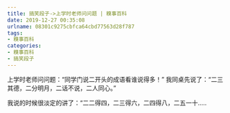 ```yaml
---
title: 搞笑段子->上学时老师问问题 | 糗事百科
date: 2019-12-27 00:35:08
urlname: 08301c9275cbfca64cbd77563d28f787
tags: 
- 糗事百科
categories:
- 糗事百科
- 搞笑段子
---
```

上学时老师问问题：“同学门说二开头的成语看谁说得多！” 我同桌先说了：“二三其德，二分明月，二话不说，二人同心。”

我说的时候很淡定的讲了：“二二得四，二三得六，二四得八，二五一十.....


